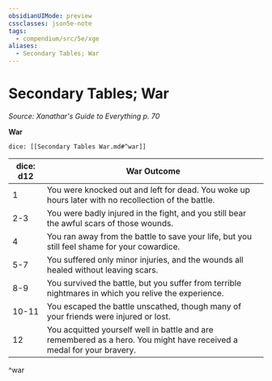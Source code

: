 ```yaml
---
obsidianUIMode: preview
cssclasses: json5e-note
tags:
  - compendium/src/5e/xge
aliases:
  - Secondary Tables; War
---
```

# Secondary Tables; War
*Source: Xanathar's Guide to Everything p. 70* 

**War**

`dice: [[Secondary Tables War.md#^war]]`

| dice: d12 | War Outcome |
|-----------|-------------|
| 1 | You were knocked out and left for dead. You woke up hours later with no recollection of the battle. |
| 2-3 | You were badly injured in the fight, and you still bear the awful scars of those wounds. |
| 4 | You ran away from the battle to save your life, but you still feel shame for your cowardice. |
| 5-7 | You suffered only minor injuries, and the wounds all healed without leaving scars. |
| 8-9 | You survived the battle, but you suffer from terrible nightmares in which you relive the experience. |
| 10-11 | You escaped the battle unscathed, though many of your friends were injured or lost. |
| 12 | You acquitted yourself well in battle and are remembered as a hero. You might have received a medal for your bravery. |
^war
